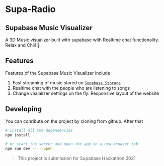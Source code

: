 # Supa-Radio

## Supabase Music Visualizer

A 3D Music visualizer built with supabase with Realtime chat functionality. Relax and Chill 🎵

## Features

Features of the Supabase Music Visualizer include
1. Fast streaming of music stored on [`Supabase Storage`](https://supabase.io/docs/guides/storage)
2. Realtime chat with the people who are listening to songs
3. Change visualizer settings on the fly. Responsive layout of the website

## Developing

You can conribute on the project by cloning from github. After that

```bash
# install all the dependencies
npm install

# or start the server and open the app in a new browser tab
npm run dev -- --open
```

> This project is submission for Supabase Hackathon 2021
